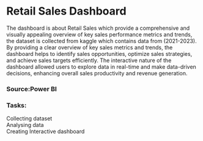 # Retail Sales Dashboard

The dashboard is about Retail Sales which provide a comprehensive and visually appealing overview of key sales performance metrics and trends, the dataset is collected from kaggle which contains data from (2021-2023). By providing a clear overview of key sales metrics and trends, the dashboard helps to identify sales opportunities, optimize sales strategies, and achieve sales targets efficiently. The interactive nature of the dashboard allowed users to explore data in real-time and make data-driven decisions, enhancing overall sales productivity and revenue generation.

<h3>Source:Power BI</h3>

<h3>Tasks:</h3>

Collecting dataset<br>
Analysing data<br>
Creating Interactive dashboard




